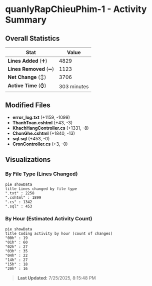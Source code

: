 # quanlyRapChieuPhim-1 - Activity Summary 

## Overall Statistics

| Stat                   | Value                                                             |
| ---------------------- | ----------------------------------------------------------------- |
| **Lines Added** (➕)   | 4829                                          |
| **Lines Removed** (➖) | 1123                                        |
| **Net Change** (↕)    | 3706                |
| **Active Time** (⌚)   | 303 minutes |


## Modified Files
- **error_log.txt** (+1159, -1099)
- **ThanhToan.cshtml** (+43, -3)
- **KhachHangController.cs** (+1331, -8)
- **ChonGhe.cshtml** (+1840, -13)
- **sql.sql** (+453, -0)
- **CronController.cs** (+3, -0)

## Visualizations

### By File Type (Lines Changed)

```mermaid
pie showData
title Lines changed by file type
".txt" : 2258
".cshtml" : 1899
".cs" : 1342
".sql" : 453
```

### By Hour (Estimated Activity Count)

```mermaid
pie showData
title Coding activity by hour (count of changes)
"00h" : 19
"01h" : 60
"02h" : 27
"03h" : 35
"04h" : 22
"14h" : 27
"15h" : 18
"20h" : 16
```


> **Last Updated:** 7/25/2025, 8:15:48 PM